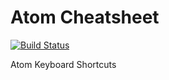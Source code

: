 Atom Cheatsheet
===============

[![Build Status](https://github.com/ruzickap/cheatsheet-atom/workflows/build/badge.svg)](https://github.com/ruzickap/cheatsheet-atom)

Atom Keyboard Shortcuts
